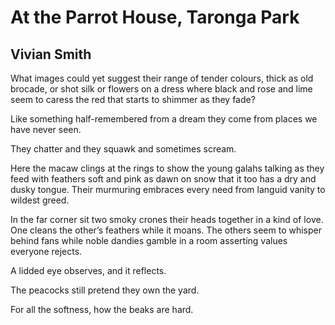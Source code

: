 # At the Parrot House, Taronga Park
## Vivian Smith
What images could yet suggest their range
of tender colours, thick as old brocade,
or shot silk or flowers on a dress
where black and rose and lime seem to caress
the red that starts to shimmer as they fade?

Like something half-remembered from a dream
they come from places we have never seen.

They chatter and they squawk and sometimes scream.

Here the macaw clings at the rings to show
the young galahs talking as they feed
with feathers soft and pink as dawn on snow
that it too has a dry and dusky tongue.
Their murmuring embraces every need
from languid vanity to wildest greed.

In the far corner sit two smoky crones
their heads together in a kind of love.
One cleans the other’s feathers while it moans.
The others seem to whisper behind fans
while noble dandies gamble in a room
asserting values everyone rejects.

A lidded eye observes, and it reflects.

The peacocks still pretend they own the yard.

For all the softness, how the beaks are hard.